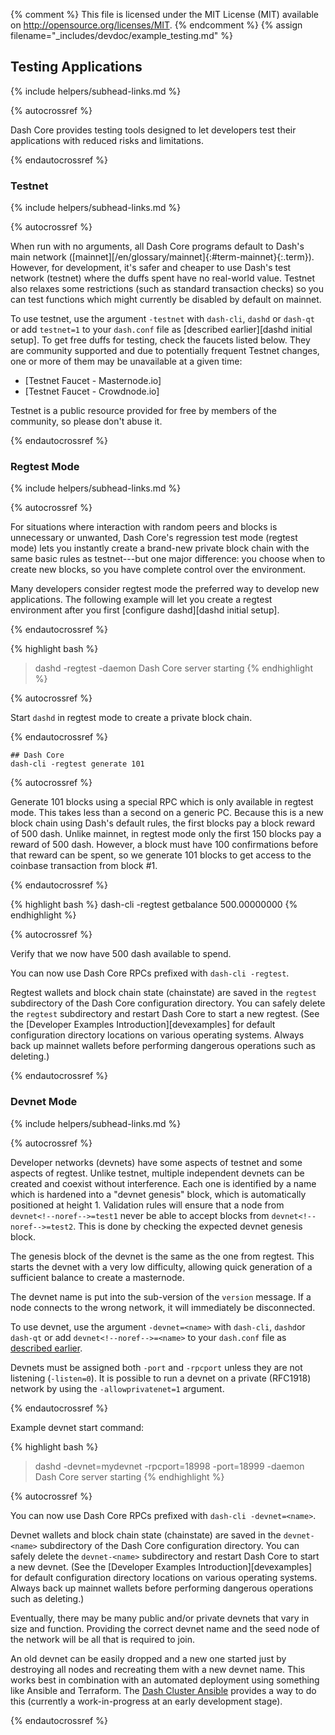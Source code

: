 {% comment %}
This file is licensed under the MIT License (MIT) available on
http://opensource.org/licenses/MIT.
{% endcomment %}
{% assign filename="_includes/devdoc/example_testing.md" %}

## Testing Applications
{% include helpers/subhead-links.md %}

<!-- __ -->

{% autocrossref %}

Dash Core provides testing tools designed to let developers
test their applications with reduced risks and limitations.

{% endautocrossref %}

### Testnet
{% include helpers/subhead-links.md %}

{% autocrossref %}

When run with no arguments, all Dash Core programs default to Dash's main
network ([mainnet][/en/glossary/mainnet]{:#term-mainnet}{:.term}). However, for development,
it's safer and cheaper to use Dash's test network (testnet)
where the duffs spent have no real-world value. Testnet also relaxes some
restrictions (such as standard transaction checks) so you can test functions
which might currently be disabled by default on mainnet.

To use testnet, use the argument `-testnet`<!--noref--> with `dash-cli`, `dashd`
or `dash-qt` or add `testnet=1`<!--noref--> to your `dash.conf` file as
[described earlier][dashd initial setup].  To get free duffs for testing,
check the faucets listed below. They are community supported and due to
potentially frequent Testnet changes, one or more of them may be unavailable at
a given time:

* [Testnet Faucet - Masternode.io]
* [Testnet Faucet - Crowdnode.io]

Testnet is a public resource provided for free by members of the community,
so please don't abuse it.

{% endautocrossref %}

### Regtest Mode
{% include helpers/subhead-links.md %}

{% autocrossref %}

For situations where interaction with random peers and blocks is unnecessary or
unwanted, Dash Core's regression test mode (regtest mode) lets you
instantly create a brand-new private block chain with the same basic
rules as testnet---but one major difference: you choose when to create
new blocks, so you have complete control over the environment.

Many developers consider regtest mode the preferred way to develop new
applications. The following example will let you create a regtest
environment after you first [configure dashd][dashd initial setup].

{% endautocrossref %}

{% highlight bash %}
> dashd -regtest -daemon
Dash Core server starting
{% endhighlight %}

{% autocrossref %}

Start `dashd` in regtest mode to create a private block chain.

{% endautocrossref %}

~~~
## Dash Core
dash-cli -regtest generate 101
~~~

{% autocrossref %}

Generate 101 blocks using a special RPC
which is only available in regtest mode. This takes less than a second on
a generic PC. Because this is a new block chain using Dash's default
rules, the first blocks pay a block reward of 500 dash.  Unlike
mainnet, in regtest mode only the first 150 blocks pay a reward of 500 dash.
However, a block must have 100 confirmations before that reward can be
spent, so we generate 101 blocks to get access to the coinbase
transaction from block #1.

{% endautocrossref %}

{% highlight bash %}
dash-cli -regtest getbalance
500.00000000
{% endhighlight %}

{% autocrossref %}

Verify that we now have 500 dash available to spend.

You can now use Dash Core RPCs prefixed with `dash-cli -regtest`<!--noref-->.

Regtest wallets and block chain state (chainstate) are saved in the `regtest`<!--noref-->
subdirectory of the Dash Core configuration directory. You can safely
delete the `regtest`<!--noref--> subdirectory and restart Dash Core to
start a new regtest. (See the [Developer Examples Introduction][devexamples] for default
configuration directory locations on various operating systems. Always back up
mainnet wallets before performing dangerous operations such as deleting.)

{% endautocrossref %}

### Devnet Mode
{% include helpers/subhead-links.md %}

{% autocrossref %}

Developer networks (devnets) have some aspects of testnet and some aspects of
regtest. Unlike testnet, multiple independent devnets can be created and coexist
without interference. Each one is identified by a name which is hardened into a
"devnet genesis" block, which is automatically positioned at height 1. Validation
rules will ensure that a node from `devnet<!--noref-->=test1` never be able to
accept blocks from `devnet<!--noref-->=test2`. This is done by checking the
expected devnet genesis block.

The genesis block of the devnet is the same as the one from regtest. This
starts the devnet with a very low difficulty, allowing quick generation of a
sufficient balance to create a masternode.

The devnet name is put into the sub-version of the `version` message.
If a node connects to the wrong network, it will immediately be disconnected.

To use devnet, use the argument `-devnet=<name>`<!--noref--> with `dash-cli`,
`dashd`or `dash-qt` or add `devnet<!--noref-->=<name>` to your `dash.conf` file as
[described earlier](#configuration-file).

Devnets must be assigned both `-port` and `-rpcport` unless they are not
listening (`-listen=0`). It is possible to run a devnet on a private (RFC1918)
network by using the `-allowprivatenet=1` argument.

{% endautocrossref %}

Example devnet start command:

{% highlight bash %}
> dashd -devnet=mydevnet -rpcport=18998 -port=18999 -daemon
Dash Core server starting
{% endhighlight %}

{% autocrossref %}

You can now use Dash Core RPCs prefixed with `dash-cli -devnet=<name>`<!--noref-->.

Devnet wallets and block chain state (chainstate) are saved in the `devnet-<name>`<!--noref-->
subdirectory of the Dash Core configuration directory. You can safely
delete the `devnet-<name>`<!--noref--> subdirectory and restart Dash Core to
start a new devnet. (See the [Developer Examples Introduction][devexamples] for default
configuration directory locations on various operating systems. Always back up
mainnet wallets before performing dangerous operations such as deleting.)

Eventually, there may be many public and/or private devnets that vary in size
and function. Providing the correct devnet name and the seed node of the network
will be all that is required to join.

An old devnet can be easily dropped and a new one started just by destroying all
nodes and recreating them with a new devnet name. This works best in combination
with an automated deployment using something like Ansible and Terraform. The
[Dash Cluster Ansible](https://github.com/dashpay/dash-cluster-ansible) provides
a way to do this (currently a work-in-progress at an early development stage).

{% endautocrossref %}
